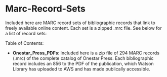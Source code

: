 # Marc-Record-Sets
Included here are MARC record sets of bibliographic records that link to freely available online content. Each set is a zipped .mrc file. See below for a list of record sets:

Table of Contents:
- **Onestar_Press_PDFs**: Included here is a zip file of 294 MARC records (.mrc) of the complete catalog of Onestar Press. Each   bibliographic record includes an 856 to the PDF of the publication, which Watson Library has uploaded to AWS and has made publically accessible.
